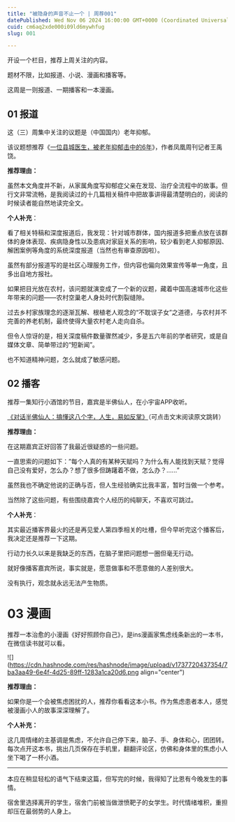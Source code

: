 ```yaml
---
title: "被隐身的声音不止一个 | 周荐001"
datePublished: Wed Nov 06 2024 16:00:00 GMT+0000 (Coordinated Universal Time)
cuid: cm6aq2xde000i09ld6mywhfug
slug: 001

---
```


开设一个栏目，推荐上周关注的内容。

题材不限，比如报道、小说、漫画和播客等。

这周是一则报道、一期播客和一本漫画。

## **01 报道**

这（三）周集中关注的议题是（中国国内）老年抑郁。

该议题想推荐《[一位县城医生，被老年抑郁击中的6年](https://mp.weixin.qq.com/s?__biz=MzI1NDY5NDM3OQ==&mid=2248028940&idx=3&sn=48a1af5229b4ef15a6b236bb8e74f3e1&scene=21#wechat_redirect)》，作者凤凰周刊记者王禹饶。

**推荐理由：**

虽然本文角度并不新，从家属角度写抑郁症父亲在发现、治疗全流程中的故事。但行文非常流畅，是我阅读过的十几篇相关稿件中把故事讲得最清楚明白的，阅读的时候读者能自然地读完全文。

**个人补充**：

看了相关特稿和深度报道后，我发现：针对城市群体，国内报道多把重点放在该群体的身体表现、疾病隐身性以及患病对家庭关系的影响，较少看到老人抑郁原因、解困案例等角度的系统深度报道（当然也有审查原因啦）。

虽然有部分报道写的是社区心理服务工作，但内容也偏向效果宣传等单一角度，且多出自地方报社。

如果把目光放在农村，该问题就演变成了一个新的议题，藏着中国高速城市化这些年带来的问题——农村空巢老人身处时代割裂缝隙。

过去乡村家族理念的逐渐瓦解、根植老人观念的“不耽误子女”之道德，与农村并不完善的养老机制，最终使得大量农村老人走向自杀。

但令人惊讶的是，相关深度稿件数量骤然减少，多是五六年前的学者研究，或是自媒体文章、简单带过的“短新闻”。

也不知道精神问题，怎么就成了敏感问题。

## **02 播客**

推荐一集知行小酒馆的节目，嘉宾是半佛仙人，在小宇宙APP收听。

[《对话半佛仙人：搞懂这八个字，人生，易如反掌》](https://www.xiaoyuzhoufm.com/episode/6735a29af373fe5d4d3a2627?s=eyJ1IjogIjVmY2M4NTk2ZTBmNWU3MjNiYmE3OTUwYSJ9)（可点击文末阅读原文跳转）

**推荐理由：**

在这期嘉宾正好回答了我最近很疑惑的一些问题。

一直思索的问题如下：”每个人真的有某种天赋吗？为什么有人能找到天赋？觉得自己没有爱好，怎么办？想了很多但踌躇着不做，怎么办？......”

虽然我也不确定他说的正确与否，但人生经验确实比我丰富，暂时当做一个参考。

当然除了这些问题，有些围绕嘉宾个人经历的纯聊天，不喜欢可跳过。

**个人补充**：

其实最近播客界最火的还是再见爱人第四季相关的吐槽，但今早听完这个播客后，我决定还是推荐一下这期。

行动力长久以来是我缺乏的东西，在脑子里把问题想一圈但毫无行动。

就好像播客嘉宾所说，事实就是，愿意做事和不愿意做的人差别很大。

没有执行，观念就永远无法产生物质。

# **03 漫画**

推荐一本治愈的小漫画《好好照顾你自己》，是ins漫画家焦虑线条新出的一本书，在微信读书就可以看。

![](https://cdn.hashnode.com/res/hashnode/image/upload/v1737720437354/7ba3aa49-6e4f-4d25-89ff-1283a1ca20d6.png align="center")

**推荐理由：**

如果你是一个会被焦虑困扰的人，推荐你看看这本小书。作为焦虑患者本人，感觉被漫画小人的故事深深理解了。

**个人补充：**

这几周情绪的主基调是焦虑，不允许自己停下来，脑子、手、身体和心，团团转。每次点开这本书，挑出几页保存在手机里，翻翻评论区，仿佛和身体里的焦虑小人坐下喝了一杯小酒。

---

本应在稍显轻松的语气下结束这篇，但写完的时候，我得知了比恩有今晚发生的事情。

宿舍里选择离开的学生，宿舍门前被当做泄愤靶子的女学生。时代情绪堆积，重担却压在最弱势的人身上。